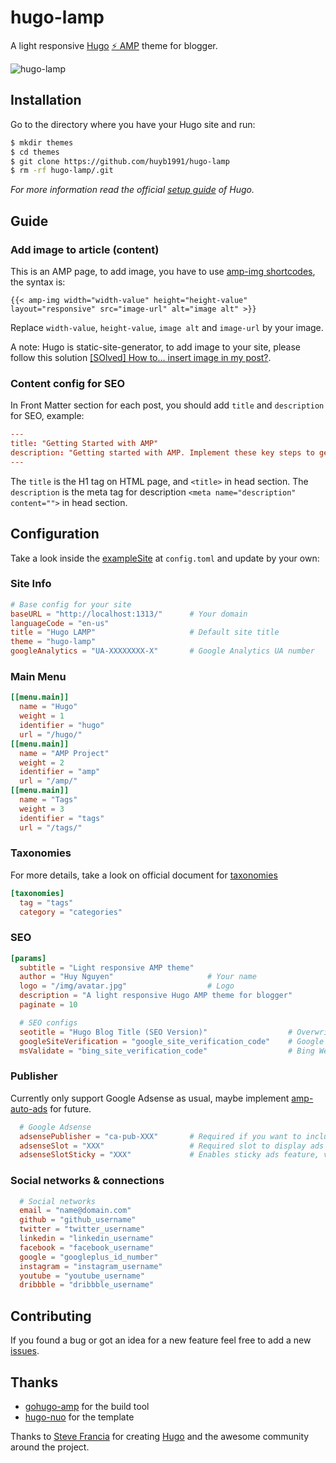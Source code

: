 # hugo-lamp

A light responsive [Hugo](https://gohugo.io/) [⚡ AMP](https://www.ampproject.org/) theme for blogger.

![hugo-lamp](/images/screenshot.png)

## Installation

Go to the directory where you have your Hugo site and run:

```bash
$ mkdir themes
$ cd themes
$ git clone https://github.com/huyb1991/hugo-lamp
$ rm -rf hugo-lamp/.git
```

*For more information read the official [setup guide](https://gohugo.io/overview/installing/) of Hugo.*

## Guide
### Add image to article (content)
This is an AMP page, to add image, you have to use [amp-img shortcodes](https://github.com/huyb1991/hugo-lamp/blob/master/layouts/shortcodes/amp-img.html), the syntax is:
```
{{< amp-img width="width-value" height="height-value" layout="responsive" src="image-url" alt="image alt" >}}
```
Replace `width-value`, `height-value`, `image alt` and `image-url` by your image.

A note: Hugo is static-site-generator, to add image to your site, please follow this solution [[SOlved] How to… insert image in my post?](https://discourse.gohugo.io/t/solved-how-to-insert-image-in-my-post/1473).

### Content config for SEO
In Front Matter section for each post, you should add `title` and `description` for SEO, example:
```toml
---
title: "Getting Started with AMP"
description: "Getting started with AMP. Implement these key steps to get up and running with AMP"
---
```
The `title` is the H1 tag on HTML page, and `<title>` in head section.
The `description` is the meta tag for description `<meta name="description" content="">` in head section.

## Configuration

Take a look inside the [exampleSite](https://github.com/huyb1991/hugo-lamp/tree/master/exampleSite) at `config.toml` and update by your own:

### Site Info
```toml
# Base config for your site
baseURL = "http://localhost:1313/"      # Your domain
languageCode = "en-us"
title = "Hugo LAMP"                     # Default site title
theme = "hugo-lamp"
googleAnalytics = "UA-XXXXXXXX-X"       # Google Analytics UA number
```

### Main Menu
```toml
[[menu.main]]
  name = "Hugo"
  weight = 1
  identifier = "hugo"
  url = "/hugo/"
[[menu.main]]
  name = "AMP Project"
  weight = 2
  identifier = "amp"
  url = "/amp/"
[[menu.main]]
  name = "Tags"
  weight = 3
  identifier = "tags"
  url = "/tags/"
```

### Taxonomies
For more details, take a look on official document for [taxonomies](https://gohugo.io/content-management/taxonomies/)

```toml
[taxonomies]
  tag = "tags"
  category = "categories"
```

### SEO
```toml
[params]
  subtitle = "Light responsive AMP theme"
  author = "Huy Nguyen"                     # Your name
  logo = "/img/avatar.jpg"                  # Logo
  description = "A light responsive Hugo AMP theme for blogger"          # Meta description tag
  paginate = 10

  # SEO configs
  seotitle = "Hugo Blog Title (SEO Version)"                  # Overwrite site title for SEO purpose
  googleSiteVerification = "google_site_verification_code"    # Google Webmaster
  msValidate = "bing_site_verification_code"                  # Bing Webmaster
```

### Publisher
Currently only support Google Adsense as usual, maybe implement [amp-auto-ads](https://www.ampproject.org/docs/reference/components/amp-auto-ads) for future.

```toml
  # Google Adsense
  adsensePublisher = "ca-pub-XXX"       # Required if you want to include Google Adsense
  adsenseSlot = "XXX"                   # Required slot to display ads
  adsenseSlotSticky = "XXX"             # Enables sticky ads feature, value maybe the same with adsenseSlot, remove if you don't want display sticky ads
```

### Social networks & connections
```toml
  # Social networks
  email = "name@domain.com"
  github = "github_username"
  twitter = "twitter_username"
  linkedin = "linkedin_username"
  facebook = "facebook_username"
  google = "googleplus_id_number"
  instagram = "instagram_username"
  youtube = "youtube_username"
  dribbble = "dribbble_username"
```

## Contributing

If you found a bug or got an idea for a new feature feel free to add a new [issues](https://github.com/huyb1991/hugo-lamp/issues).

## Thanks
- [gohugo-amp](https://gohugo-amp.gohugohq.com/styling/) for the build tool
- [hugo-nuo](https://themes.gohugo.io/hugo-nuo/) for the template

Thanks to [Steve Francia](https://github.com/spf13) for creating [Hugo](https://gohugo.io/) and the awesome community around the project.
